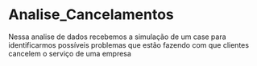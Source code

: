 # Analise_Cancelamentos
Nessa analise de dados recebemos a simulação de um case para identificarmos possíveis problemas que estão fazendo com que clientes cancelem o serviço de uma empresa
